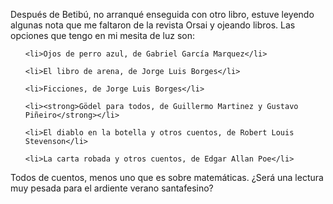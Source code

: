 <html><body><p>Después de Betibú, no arranqué enseguida con otro libro, estuve leyendo algunas nota que me faltaron de la revista Orsai y ojeando libros. Las opciones que tengo en mi mesita de luz son:

</p><ul>

	<li>Ojos de perro azul, de Gabriel García Marquez</li>

	<li>El libro de arena, de Jorge Luis Borges</li>

	<li>Ficciones, de Jorge Luis Borges</li>

	<li><strong>Gödel para todos, de Guillermo Martinez y Gustavo Piñeiro</strong></li>

	<li>El diablo en la botella y otros cuentos, de Robert Louis Stevenson</li>

	<li>La carta robada y otros cuentos, de Edgar Allan Poe</li>

</ul>

Todos de cuentos, menos uno que es sobre matemáticas. ¿Será una lectura muy pesada para el ardiente verano santafesino?</body></html>